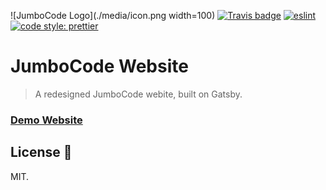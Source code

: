 ![JumboCode Logo](./media/icon.png width=100)
[![Travis badge](https://travis-ci.org/JumboCode/jumbocode-website-overhaul.svg?branch=master)](https://travis-ci.org/JumboCode/jumbocode-website-overhaul)
[![eslint](https://img.shields.io/badge/eslint-enabled-green.svg)](https://eslint.org/)
[![code style: prettier](https://img.shields.io/badge/code_style-prettier-ff69b4.svg)](https://github.com/prettier/prettier)

# JumboCode Website

> A redesigned JumboCode webite, built on Gatsby.

### [Demo Website](https://jumbocode.netlify.com/)

## License 📝

MIT.
